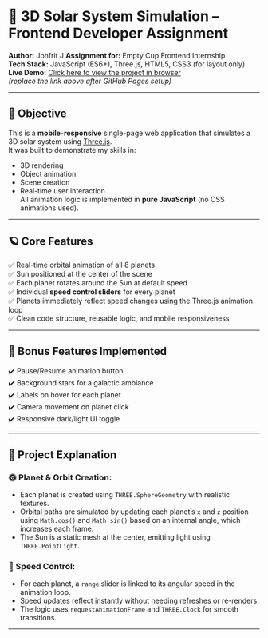 # 🌌 3D Solar System Simulation – Frontend Developer Assignment

**Author:** Johfrit J
**Assignment for:** Empty Cup Frontend Internship  
**Tech Stack:** JavaScript (ES6+), Three.js, HTML5, CSS3 (for layout only)  
**Live Demo:** [Click here to view the project in browser](https://solar-system-3d-ruby.vercel.app/)  
*(replace the link above after GitHub Pages setup)*

---

## 🎯 Objective

This is a **mobile-responsive** single-page web application that simulates a 3D solar system using [Three.js](https://threejs.org/).  
It was built to demonstrate my skills in:

- 3D rendering
- Object animation
- Scene creation
- Real-time user interaction  
All animation logic is implemented in **pure JavaScript** (no CSS animations used).

---

## 🪐 Core Features

✅ Real-time orbital animation of all 8 planets  
✅ Sun positioned at the center of the scene  
✅ Each planet rotates around the Sun at default speed  
✅ Individual **speed control sliders** for every planet  
✅ Planets immediately reflect speed changes using the Three.js animation loop  
✅ Clean code structure, reusable logic, and mobile responsiveness  

---

## 💎 Bonus Features Implemented

✔️ Pause/Resume animation button  
✔️ Background stars for a galactic ambiance  
✔️ Labels on hover for each planet  
✔️ Camera movement on planet click  
✔️ Responsive dark/light UI toggle  

---

## 🧠 Project Explanation

### 🌞 Planet & Orbit Creation:
- Each planet is created using `THREE.SphereGeometry` with realistic textures.
- Orbital paths are simulated by updating each planet’s `x` and `z` position using `Math.cos()` and `Math.sin()` based on an internal angle, which increases each frame.
- The Sun is a static mesh at the center, emitting light using `THREE.PointLight`.

### 🔧 Speed Control:
- For each planet, a `range` slider is linked to its angular speed in the animation loop.
- Speed updates reflect instantly without needing refreshes or re-renders.
- The logic uses `requestAnimationFrame` and `THREE.Clock` for smooth transitions.

---

